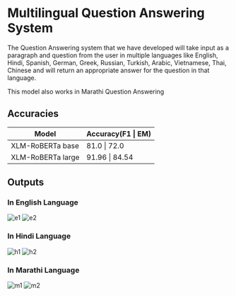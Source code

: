 # Multilingual Question Answering System

The Question Answering system that we have developed will take input as a paragraph and question from the user in multiple languages like English, Hindi, Spanish, German, Greek, Russian, Turkish, Arabic, Vietnamese, Thai, Chinese and will return an appropriate answer for the question in that language.

This model also works in Marathi Question Answering

## Accuracies

| Model  | Accuracy(F1 \| EM) |
| --- | --- |
| XLM-RoBERTa base | 81.0 \| 72.0 |
| XLM-RoBERTa large | 91.96 \| 84.54 |

## Outputs

### In English Language
![e1](https://user-images.githubusercontent.com/76207594/169551378-009d99dc-97e0-4e5a-bdf2-febe1e67c774.jpg)
![e2](https://user-images.githubusercontent.com/76207594/169551459-b0922243-5e9a-4714-97ee-0e9ba7bb654b.png)

### In Hindi Language
![h1](https://user-images.githubusercontent.com/76207594/169551465-1fde98be-a054-4fee-8b17-4e840360d004.jpg)
![h2](https://user-images.githubusercontent.com/76207594/169551484-0e4d368c-7eae-482b-bdaf-28e7534dce1c.png)

### In Marathi Language
![m1](https://user-images.githubusercontent.com/76207594/169551498-837d93e9-9354-4cac-9609-b377f45d6d12.png)
![m2](https://user-images.githubusercontent.com/76207594/169551507-c45d270d-d22a-4202-be84-920322964ae2.png)
